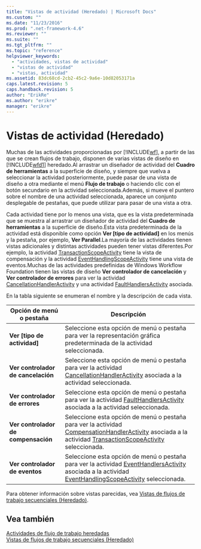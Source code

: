 ```yaml
---
title: "Vistas de actividad (Heredado) | Microsoft Docs"
ms.custom: ""
ms.date: "11/23/2016"
ms.prod: ".net-framework-4.6"
ms.reviewer: ""
ms.suite: ""
ms.tgt_pltfrm: ""
ms.topic: "reference"
helpviewer_keywords: 
  - "actividades, vistas de actividad"
  - "vistas de actividad"
  - "vistas, actividad"
ms.assetid: 83dc68cd-2cb2-45c2-9a6e-10d82053171a
caps.latest.revision: 5
caps.handback.revision: 5
author: "ErikRe"
ms.author: "erikre"
manager: "erikre"
---
```

# Vistas de actividad (Heredado)
Muchas de las actividades proporcionadas por [!INCLUDE[wf](../workflow-designer/includes/wf_md.md)], a partir de las que se crean flujos de trabajo, disponen de varias vistas de diseño en [!INCLUDE[wfd1](../workflow-designer/includes/wfd1_md.md)] heredado.Al arrastrar un diseñador de actividad del **Cuadro de herramientas** a la superficie de diseño, y siempre que vuelva a seleccionar la actividad posteriormente, puede pasar de una vista de diseño a otra mediante el menú **Flujo de trabajo** o haciendo clic con el botón secundario en la actividad seleccionada.Además, si mueve el puntero sobre el nombre de una actividad seleccionada, aparece un conjunto desplegable de pestañas, que puede utilizar para pasar de una vista a otra.  
  
 Cada actividad tiene por lo menos una vista, que es la vista predeterminada que se muestra al arrastrar un diseñador de actividad del **Cuadro de herramientas** a la superficie de diseño.Esta vista predeterminada de la actividad está disponible como opción **Ver \[tipo de actividad\]** en los menús y la pestaña, por ejemplo, **Ver Parallel**.La mayoría de las actividades tienen vistas adicionales y distintas actividades pueden tener vistas diferentes.Por ejemplo, la actividad [TransactionScopeActivity](http://go.microsoft.com/fwlink?LinkID=65093) tiene la vista de compensación y la actividad [EventHandlingScopeActivity](http://go.microsoft.com/fwlink?LinkID=65030) tiene una vista de eventos.Muchas de las actividades predefinidas de Windows Workflow Foundation tienen las vistas de diseño **Ver controlador de cancelación** y **Ver controlador de errores** para ver la actividad [CancellationHandlerActivity](http://go.microsoft.com/fwlink?LinkID=65050) y una actividad [FaultHandlersActivity](http://go.microsoft.com/fwlink?LinkID=65055) asociada.  
  
 En la tabla siguiente se enumeran el nombre y la descripción de cada vista.  
  
|Opción de menú o pestaña|Descripción|  
|------------------------------|-----------------|  
|**Ver \[tipo de actividad\]**|Seleccione esta opción de menú o pestaña para ver la representación gráfica predeterminada de la actividad seleccionada.|  
|**Ver controlador de cancelación**|Seleccione esta opción de menú o pestaña para ver la actividad [CancellationHandlerActivity](http://go.microsoft.com/fwlink?LinkID=65050) asociada a la actividad seleccionada.|  
|**Ver controlador de errores**|Seleccione esta opción de menú o pestaña para ver la actividad [FaultHandlersActivity](http://go.microsoft.com/fwlink?LinkID=65055) asociada a la actividad seleccionada.|  
|**Ver controlador de compensación**|Seleccione esta opción de menú o pestaña para ver la actividad [CompensationHandlerActivity](http://go.microsoft.com/fwlink?LinkID=65053) asociada a la actividad [TransactionScopeActivity](http://go.microsoft.com/fwlink?LinkID=65093) seleccionada.|  
|**Ver controlador de eventos**|Seleccione esta opción de menú o pestaña para ver la actividad [EventHandlersActivity](http://go.microsoft.com/fwlink?LinkID=65018) asociada a la actividad [EventHandlingScopeActivity](http://go.microsoft.com/fwlink?LinkID=65030) seleccionada.|  
  
 Para obtener información sobre vistas parecidas, vea [Vistas de flujos de trabajo secuenciales \(Heredado\)](../workflow-designer/sequential-workflow-views-legacy.md).  
  
## Vea también  
 [Actividades de flujo de trabajo heredadas](../workflow-designer/legacy-workflow-activities.md)   
 [Vistas de flujos de trabajo secuenciales \(Heredado\)](../workflow-designer/sequential-workflow-views-legacy.md)